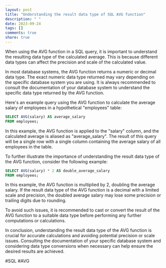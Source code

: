 ```yaml
---
layout: post
title: "Understanding the result data type of SQL AVG function"
description: " "
date: 2023-09-24
tags: []
comments: true
share: true
---
```


When using the AVG function in a SQL query, it is important to understand the resulting data type of the calculated average. This is because different data types can affect the precision and scale of the calculated value.

In most database systems, the AVG function returns a numeric or decimal data type. The exact numeric data type returned may vary depending on the specific database system you are using. It is always recommended to consult the documentation of your database system to understand the specific data type returned by the AVG function.

Here's an example query using the AVG function to calculate the average salary of employees in a hypothetical "employees" table:

```sql
SELECT AVG(salary) AS average_salary
FROM employees;
```

In this example, the AVG function is applied to the "salary" column, and the calculated average is aliased as "average_salary". The result of this query will be a single row with a single column containing the average salary of all employees in the table.

To further illustrate the importance of understanding the result data type of the AVG function, consider the following example:

```sql
SELECT AVG(salary) * 2 AS double_average_salary
FROM employees;
```

In this example, the AVG function is multiplied by 2, doubling the average salary. If the result data type of the AVG function is a decimal with a limited scale and precision, the doubled average salary may lose some precision or trailing digits due to rounding.

To avoid such issues, it is recommended to cast or convert the result of the AVG function to a suitable data type before performing any further computations or calculations.

In conclusion, understanding the result data type of the AVG function is crucial for accurate calculations and avoiding potential precision or scale issues. Consulting the documentation of your specific database system and considering data type conversions when necessary can help ensure the desired results are achieved.

#SQL #AVG